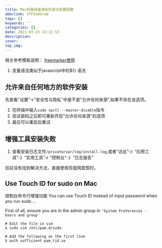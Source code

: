 ```yaml
---
title: Mac机器或者虚拟机相关配置配置
abbrlink: VfFImdOrwW
tags: []
keywords: ''
categories: []
date: 2021-03-25 23:12:53
description:
cover: 
top_img:
---
```


相关参考模板说明： [freemarker使用](https://juejin.im/post/5b598eccf265da0f4e62dfbc)

1. 变量语法类似于javascript中的${} 语法

## 允许来自任何地方的软件安装

先查看"设置”->"安全性与隐私"中是不是"允许任何来源",如果不存在该选项。

1. 在终端中输入`sudo spctl --master-disable`指令
2. 验证密码之后即可重新开启"允许任何来源"的选项
3. 最后可以重启后重试

## 增强工具安装失败

1. 查看安装日志文件`/private/var/log/install.log`,或者“访达”-》“应用工具”-》“实用工具”-> "控制台"-》“日志报告”

目前没有找到解决方法，直接使用百度网盘暂时。

## Use Touch ID for sudo on Mac

控制台命令行增强功能
You can use Touch ID instead of input password when you run sudo ...

First of all, ensure you are in the admin group in `'System Preferences - Users and group'`


```shell
# Edit the file in vim
$ sudo vim /etc/pam.d/sudo

# Add the following as the first line
$ auth sufficient pam_tid.so

```
